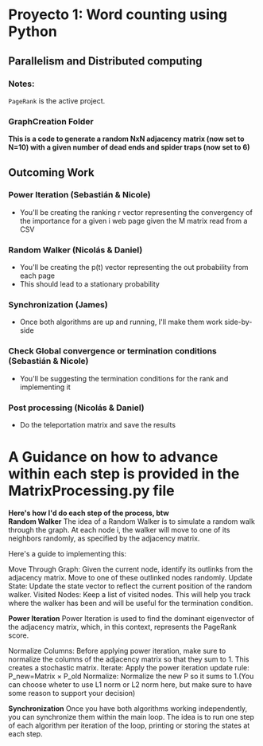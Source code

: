 # Proyecto 1: Word counting using Python

## Parallelism and Distributed computing

### Notes:

`PageRank` is the active project.

### GraphCreation Folder

**This is a code to generate a random NxN adjacency matrix (now set to N=10) with a given number of dead ends and spider traps (now set to 6)**

## Outcoming Work

### Power Iteration (Sebastián & Nicole)

- You'll be creating the ranking r vector representing the convergency of the importance for a given i web page given the M matrix read from a CSV

### Random Walker (Nicolás & Daniel)

- You'll be creating the p(t) vector representing the out probability from each page
- This should lead to a stationary probability

### Synchronization (James)

- Once both algorithms are up and running, I'll make them work side-by-side

### Check Global convergence or termination conditions (Sebastián & Nicole)

- You'll be suggesting the termination conditions for the rank and implementing it

### Post processing (Nicolás & Daniel)

- Do the teleportation matrix and save the results

# A Guidance on how to advance within each step is provided in the MatrixProcessing.py file
**Here's how I'd do each step of the process, btw**  
**Random Walker**
The idea of a Random Walker is to simulate a random walk through the graph. At each node i, the walker will move to one of its neighbors randomly, as specified by the adjacency matrix.

Here's a guide to implementing this:

Move Through Graph: Given the current node, identify its outlinks from the adjacency matrix. Move to one of these outlinked nodes randomly.
Update State: Update the state vector to reflect the current position of the random walker.
Visited Nodes: Keep a list of visited nodes. This will help you track where the walker has been and will be useful for the termination condition.

**Power Iteration**
Power Iteration is used to find the dominant eigenvector of the adjacency matrix, which, in this context, represents the PageRank score.

Normalize Columns: Before applying power iteration, make sure to normalize the columns of the adjacency matrix so that they sum to 1. This creates a stochastic matrix.
Iterate: Apply the power iteration update rule: P_new=Matrix × P_old
Normalize: Normalize the new P so it sums to 1.(You can choose wheter to use L1 norm or L2 norm here, but make sure to have some reason to support your decision)

**Synchronization**
Once you have both algorithms working independently, you can synchronize them within the main loop. The idea is to run one step of each algorithm per iteration of the loop, printing or storing the states at each step.
